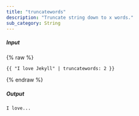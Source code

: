 ```yaml
---
title: "truncatewords"
description: "Truncate string down to x words."
sub_category: String
---
```

##### Input
{% raw %}
~~~liquid
{{ "I love Jekyll" | truncatewords: 2 }}
~~~
{% endraw %}

##### Output

~~~html
I love...
~~~
